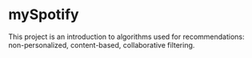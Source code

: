 # mySpotify
This project is an introduction to algorithms used for recommendations: non-personalized, content-based, collaborative filtering.
